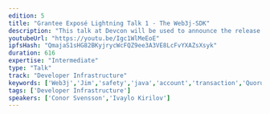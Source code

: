 ```yaml
---
edition: 5
title: "Grantee Exposé Lightning Talk 1 - The Web3j-SDK"
description: "This talk at Devcon will be used to announce the release of the web3j SDK (final name TBC), which provides a fully integrated development and deployment environment for Java/Android/Kotlin/etc developers working on Ethereum. It also includes a smart contract registry and blockchain explorer for ongoing smart contract management and support."
youtubeUrl: "https://youtu.be/Igc1WlMeEoE"
ipfsHash: "QmajaS1sHG82BKyjrycWcFQZ9ee3A3VE8LcFvYXAZsXsyk"
duration: 616
expertise: "Intermediate"
type: "Talk"
track: "Developer Infrastructure"
keywords: ['Web3j','Jim','safety','java','account','transaction','Quorum','CLI','devex','EVM','viper','technical']
tags: ['Developer Infrastructure']
speakers: ['Conor Svensson','Ivaylo Kirilov']
---
```

